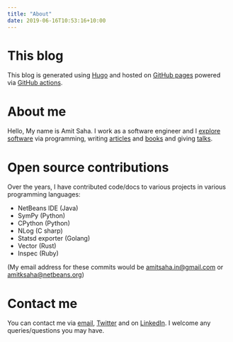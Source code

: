 ```yaml
---
title: "About"
date: 2019-06-16T10:53:16+10:00
---
```



# This blog

This blog is generated using [Hugo](https://gohugo.io) and hosted on 
[GitHub pages](https://github.com/amitsaha/amitsaha.github.io) powered via [GitHub actions](./github/workflows/main.yaml).

# About me

Hello, My name is Amit Saha. I work as a software engineer and I [explore software](https://github.com/amitsaha)
via programming, writing [articles](../articles) and [books](../books) and giving [talks](../talks).

# Open source contributions

Over the years, I have contributed code/docs to various projects in various programming languages:

- NetBeans IDE (Java)
- SymPy (Python)
- CPython (Python)
- NLog (C sharp)
- Statsd exporter (Golang)
- Vector (Rust)
- Inspec (Ruby)

(My email address for these commits would be amitsaha.in@gmail.com or amitksaha@netbeans.org)

# Contact me

You can contact me via [email](mailto:amitsaha.in@gmail.com), [Twitter](http://twitter.com/echorand)
and on [LinkedIn](https://au.linkedin.com/in/echorand). I welcome any queries/questions you may have.
